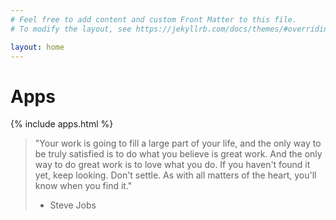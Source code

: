 ```yaml
---
# Feel free to add content and custom Front Matter to this file.
# To modify the layout, see https://jekyllrb.com/docs/themes/#overriding-theme-defaults

layout: home
---
```


# Apps

{% include apps.html %}

>  "Your work is going to fill a large part of your life,
>  and the only way to be truly satisfied is to do what you believe
>  is great work. And the only way to do great work is to love what you do.
>  If you haven't found it yet, keep looking. Don't settle. As with 
>  all matters of the heart, you'll know when you find it." 
>  - Steve Jobs

<script data-name="BMC-Widget" src="https://cdnjs.buymeacoffee.com/1.0.0/widget.prod.min.js" data-id="rodydavis" data-description="Support me on Buy me a coffee!" data-message="Thank you for visiting. You can now buy me a coffee!" data-color="#FF813F" data-position="right" data-x_margin="18" data-y_margin="18"></script>